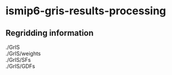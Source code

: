 # ismip6-gris-results-processing

## Regridding information
./GrIS <br>
./GrIS/weights <br>
./GrIS/SFs <br>
./GrIS/GDFs <br>
